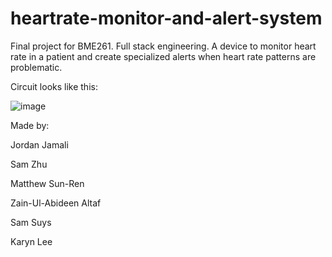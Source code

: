 # heartrate-monitor-and-alert-system

Final project for BME261. Full stack engineering. A device to monitor heart rate in a patient and create specialized alerts when heart rate patterns are problematic.

Circuit looks like this:


![image](https://user-images.githubusercontent.com/31671594/180347597-e3e6e1f2-62b2-4be9-b728-6a2bd1109c3a.png)

Made by:

Jordan Jamali 

Sam Zhu 

Matthew Sun-Ren 

Zain-Ul-Abideen Altaf 

Sam Suys 

Karyn Lee 
